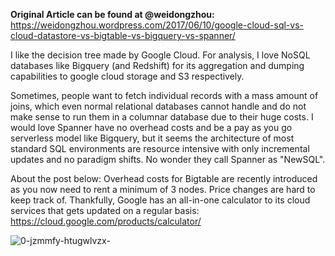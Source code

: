 
**Original Article can be found at @weidongzhou:** https://weidongzhou.wordpress.com/2017/06/10/google-cloud-sql-vs-cloud-datastore-vs-bigtable-vs-bigquery-vs-spanner/

I like the decision tree made by Google Cloud. For analysis, I love NoSQL databases like Bigquery (and Redshift) for its aggregation and dumping capabilities to google cloud storage and S3 respectively.

Sometimes, people want to fetch individual records with a mass amount of joins, which even normal relational databases cannot handle and do not make sense to run them in a columnar database due to their huge costs. I would love Spanner have no overhead costs and be a pay as you go serverless model like Bigquery, but it seems the architecture of most standard SQL environments are resource intensive with only incremental updates and no paradigm shifts. No wonder they call Spanner as "NewSQL".

About the post below: Overhead costs for Bigtable are recently introduced as you now need to rent a minimum of 3 nodes. Price changes are hard to keep track of. Thankfully, Google has an all-in-one calculator to its cloud services that gets updated on a regular basis: https://cloud.google.com/products/calculator/

![0-jzmmfy-htugwlvzx-](https://user-images.githubusercontent.com/12673581/31823433-bd83c22e-b5de-11e7-85a1-dbb069d8b336.png)
